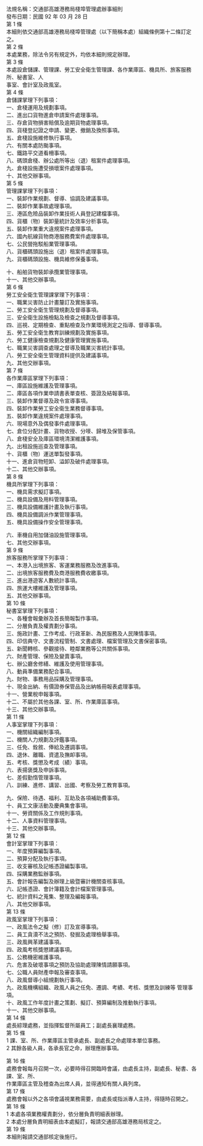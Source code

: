 法規名稱：交通部高雄港務局棧埠管理處辦事細則  
發布日期：民國 92 年 03 月 28 日  
第 1 條  
本細則依交通部高雄港務局棧埠管理處（以下簡稱本處）組織條例第十二條訂定之。  
第 2 條  
本處業務，除法令另有規定外，均依本細則規定辦理。  
第 3 條  
本處設倉儲課、管理課、勞工安全衛生管理課、各作業庫區、機具所、旅客服務所、秘書室、人  
事室、會計室及政風室。  
第 4 條  
倉儲課掌理下列事項：  
一、倉棧運用及規劃事項。  
二、進出口貨物進倉申請案件處理事項。  
三、存倉貨物損害賠償及逾期貨物處理事項。  
四、貨棧登記證之申請、變更、撤銷及換照事項。  
五、倉棧設施維修執行事項。  
六、有關本處防颱事項。  
七、鐵路平交道看柵事項。  
八、碼頭倉棧、辦公處所等出（退）租案件處理事項。  
九、倉棧設施遭受損壞案件處理事項。  
十、其他交辦事項。  
第 5 條  
管理課掌理下列事項：  
一、裝卸作業規劃、督導、協調及建議事項。  
二、裝卸作業事故處理事項。  
三、港區危險品裝卸作業技術人員登記建檔事項。  
四、貨櫃（物）裝卸量統計及效率分析事項。  
五、裝卸作業重大違規案件處理事項。  
六、國內航線貨物商港服務費案件處理事項。  
七、公民營拖駁船業管理事項。  
八、貨櫃碼頭設施出（退）租案件處理事項。  
九、貨櫃碼頭設施、機具維修保養事項。  


十、船舶貨物裝卸承攬業管理事項。  
十一、其他交辦事項。  
第 6 條  
勞工安全衛生管理課掌理下列事項：  
一、職業災害防止計畫釐訂及實施事項。  
二、勞工安全衛生管理規劃及督導事項。  
三、安全衛生設施檢點及檢查之規劃及督導事項。  
四、巡視、定期檢查、重點檢查及作業環境測定之指導、督導事項。  
五、勞工安全衛生教育訓練規劃及實施事項。  
六、勞工健康檢查規劃及健康管理實施事項。  
七、職業災害調查處理之督導及職業災害統計事項。  
八、勞工安全衛生管理資料提供及建議事項。  
九、其他交辦事項。  
第 7 條  
各作業庫區掌理下列事項：  
一、庫區設施維護及管理事項。  
二、庫區各項作業申請書表單查核、簽證及結報事項。  
三、裝卸作業督導及政令宣導事項。  
四、裝卸作業勞工安全衛生業務督導事項。  
五、裝卸作業違規案件處理事項。  
六、現場意外及偶發事件處理事項。  
七、倉位分配計畫、貨物收授、分嘜、歸堆及保管事項。  
八、倉棧安全及庫區環境清潔維護事項。  
九、出租設施巡查及管理事項。  
十、貨櫃（物）運送單製發事項。  
十一、進倉貨物短卸、溢卸及破件處理事項。  
十二、其他交辦事項。  
第 8 條  
機具所掌理下列事項：  
一、機具需求擬訂事項。  
二、機具設備及用料管理事項。  
三、機具設備維護計畫及執行事項。  
四、機具設備調派作業管理事項。  
五、機具設備操作安全管理事項。  


六、車機自用加儲油設施管理事項。  
七、其他交辦事項。  
第 9 條  
旅客服務所掌理下列事項：  
一、本港入出境旅客、客運業務服務及改進事項。  
二、出境旅客服務費及商港服務費收繳事項。  
三、進出港遊客人數統計事項。  
四、旅運大樓維護及管理事項。  
五、其他交辦事項。  
第 10 條  
秘書室掌理下列事項：  
一、各種會報彙辦及首長簡報製作事項。  
二、分層負責及權責劃分事項。  
三、施政計畫、工作考成、行政革新、為民服務及人民陳情事項。  
四、印信典守、文書流程管制、文書處理、檔案管理及文書保密事項。  
五、新聞轉核、參觀接待、睦鄰業務等公共關係事項。  
六、財產管理、保險及變賣事項。  
七、辦公廳舍修繕、維護及使用管理事項。  
八、動員準備業務配合事項。  
九、財物、事務用品採購及管理事項。  
十、現金出納、有價證券保管品及出納帳冊報表處理事項。  
十一、營業稅申報事項。  
十二、不屬於其他各課、室、所、作業庫區事項。  
十三、其他交辦事項。  
第 11 條  
人事室掌理下列事項：  
一、機關組織編制事項。  
二、機關人力規劃及評鑑事項。  
三、任免、銓敘、俸給及遷調事項。  
四、退休、離職、資遣及撫卹事項。  
五、考核、獎懲及考成（績）事項。  
六、表揚褒獎及申訴事項。  
七、差假勤惰管理事項。  
八、訓練、進修、講習、出國、考察及勞工教育事項。  


九、保險、待遇、福利、互助及各項補助費事項。  
十、員工文康活動及慶典集會事項。  
十一、勞資關係及工作規則事項。  
十二、人事資料管理事項。  
十三、其他交辦事項。  
第 12 條  
會計室掌理下列事項：  
一、年度預算編製事項。  
二、預算分配及執行事項。  
三、收支審核及記帳憑證編製事項。  
四、採購業務監辦事項。  
五、會計報告編製及辦理上級暨審計機關查核事項。  
六、記帳憑證、會計簿籍及會計檔案管理事項。  
七、統計資料之蒐集、整理及編報事項。  
八、其他交辦事項。  
第 13 條  
政風室掌理下列事項：  
一、政風法令之擬（修）訂及宣導事項。  
二、員工貪瀆不法之預防、發掘及處理檢舉事項。  
三、政風興革建議事項。  
四、政風考核獎懲建議事項。  
五、公務機密維護事項。  
六、危害及破壞事項之預防及協助處理陳情請願事項。  
七、公職人員財產申報及審查事項。  
八、政風督導小組規劃執行事項。  
九、政風機構組織、政風人員之任免、遷調、考績、考核、獎懲及訓練等 管理事項。  
十、政風工作年度計畫之策劃、擬訂、預算編制及推動執行事項。  
十一、其他交辦事項。  
第 14 條  
處長綜理處務，並指揮監督所屬員工；副處長襄理處務。  
第 15 條  
1 課、室、所、作業庫區主管承處長、副處長之命處理本單位事務。  
2 其餘各級人員，各承長官之命，辦理應辦事項。  


第 16 條  
處務會報每月召開一次，必要時得召開臨時會議，由處長主持，副處長、秘書、各課、室、所、  
作業庫區主管及稽查為出席人員，並得通知有關人員列席。  
第 17 條  
處務會報以外之各項會議視業務需要，由處長或指派專人主持，得隨時召開之。  
第 18 條  
1 本處各項業務權責劃分，依分層負責明細表辦理。  
2 本處分層負責明細表由本處擬訂，報請交通部高雄港務局核定之。  
第 19 條  
本細則報請交通部核定後施行。  


